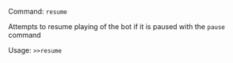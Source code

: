 Command: `resume`

Attempts to resume playing of the bot if it is paused with the `pause` command

Usage:
```>>resume```